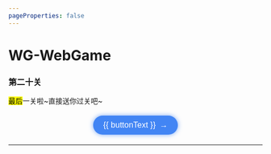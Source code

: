 ```yaml
---
pageProperties: false
---
```

# WG-WebGame
### 第二十关

<mark>最后</mark>一关啦~直接送你过关吧~

<script setup>
import { ref } from "vue"; 
// 控制按钮文字
const buttonText = ref('下一步');
// 控制组件显示状态
const showWGwgc = ref(false);

const goToGamePage = () => {
  // 修改按钮文字
  buttonText.value = '你不会真以为能成吧？';
  // 显示WGwgc组件
  showWGwgc.value = true;
};
</script>

<div style="text-align: center; margin: 20px 0;">
  <button 
    style="background-color: rgba(66, 133, 244, 1); color: white; border: none; border-radius: 999px; padding: 10px 20px; font-size: 16px; cursor: pointer; display: inline-flex; align-items: center; justify-content: center; transition: all 0.3s ease; box-shadow: 0 0 10px rgba(66, 133, 244, 0.7);"
    onmouseover="this.style.transform='scale(1.05)'; this.style.boxShadow='0 0 15px rgba(66, 133, 244, 0.9)'; this.style.backgroundColor='rgba(66, 133, 244, 1)'; this.querySelector('span').style.transform='translateX(3px)';"
    onmouseout="this.style.transform='scale(1)'; this.style.boxShadow='0 0 10px rgba(66, 133, 244, 0.7)'; this.style.backgroundColor='rgba(66, 133, 244, 0.9)'; this.querySelector('span').style.transform='translateX(0)';"
    @click="goToGamePage"
  >
    {{ buttonText }}
    <span style="margin-left: 8px; transition: transform 0.3s ease;">→</span>
  </button>
</div>

<!-- 条件渲染WGwgc组件 -->
<div v-if="showWGwgc" style="margin-top: 20px; text-align: center;">
  <hr>
  <WGwgc></WGwgc>
</div>